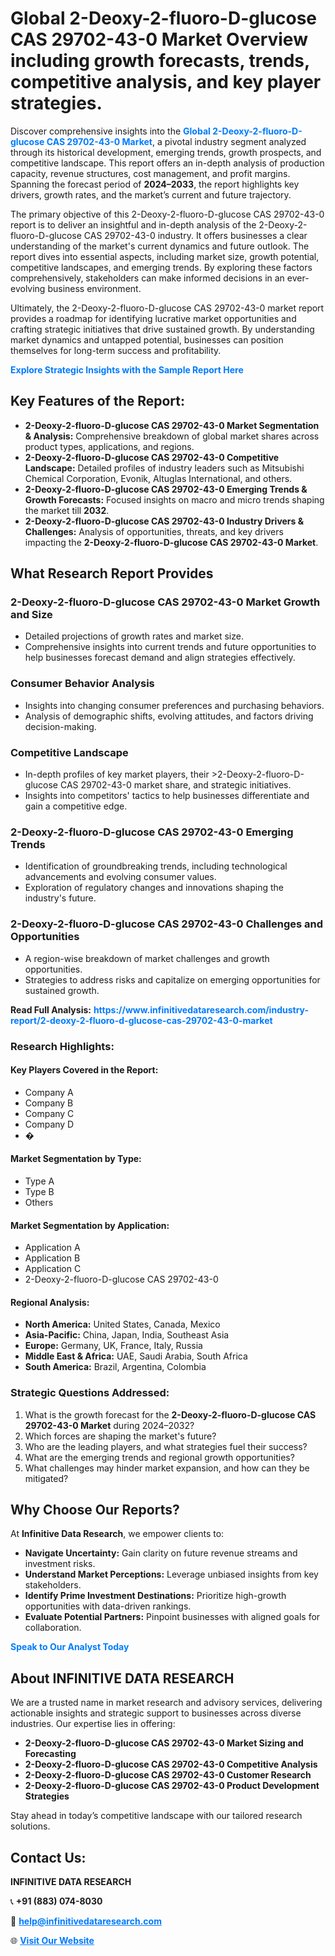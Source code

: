<h1>Global 2-Deoxy-2-fluoro-D-glucose CAS 29702-43-0 Market Overview including growth forecasts, trends, competitive analysis, and key player strategies.</h1>
<p>
Discover comprehensive insights into the 
<a href="https://www.infinitivedataresearch.com/industry-report/2-deoxy-2-fluoro-d-glucose-cas-29702-43-0-market" rel="dofollow" style="color: #007BFF; text-decoration: none;"><strong>Global 2-Deoxy-2-fluoro-D-glucose CAS 29702-43-0 Market</strong></a>, a pivotal industry segment analyzed through its historical development, emerging trends, growth prospects, and competitive landscape. This report offers an in-depth analysis of production capacity, revenue structures, cost management, and profit margins. Spanning the forecast period of <strong>2024–2033</strong>, the report highlights key drivers, growth rates, and the market’s current and future trajectory.
</p>
<p>
The primary objective of this 2-Deoxy-2-fluoro-D-glucose CAS 29702-43-0 report is to deliver an insightful and in-depth analysis of the 2-Deoxy-2-fluoro-D-glucose CAS 29702-43-0 industry. It offers businesses a clear understanding of the market's current dynamics and future outlook. The report dives into essential aspects, including market size, growth potential, competitive landscapes, and emerging trends. By exploring these factors comprehensively, stakeholders can make informed decisions in an ever-evolving business environment.
</p>
<p>
Ultimately, the 2-Deoxy-2-fluoro-D-glucose CAS 29702-43-0 market report provides a roadmap for identifying lucrative market opportunities and crafting strategic initiatives that drive sustained growth. By understanding market dynamics and untapped potential, businesses can position themselves for long-term success and profitability.
</p>
<p>
<a href="https://www.infinitivedataresearch.com/request-sample/reportId=104372" style="color: #007BFF; text-decoration: none;"><strong>Explore Strategic Insights with the Sample Report Here</strong></a>
</p>

<h2>Key Features of the Report:</h2>
<ul>
<li><strong>2-Deoxy-2-fluoro-D-glucose CAS 29702-43-0 Market Segmentation & Analysis:</strong> Comprehensive breakdown of global market shares across product types, applications, and regions.</li>
<li><strong>2-Deoxy-2-fluoro-D-glucose CAS 29702-43-0 Competitive Landscape:</strong> Detailed profiles of industry leaders such as Mitsubishi Chemical Corporation, Evonik, Altuglas International, and others.</li>
<li><strong>2-Deoxy-2-fluoro-D-glucose CAS 29702-43-0 Emerging Trends & Growth Forecasts:</strong> Focused insights on macro and micro trends shaping the market till <strong>2032</strong>.</li>
<li><strong>2-Deoxy-2-fluoro-D-glucose CAS 29702-43-0 Industry Drivers & Challenges:</strong> Analysis of opportunities, threats, and key drivers impacting the <strong>2-Deoxy-2-fluoro-D-glucose CAS 29702-43-0 Market</strong>.</li>
</ul>

<h2>What Research Report Provides</h2>
<h3>2-Deoxy-2-fluoro-D-glucose CAS 29702-43-0 Market Growth and Size</h3>
<ul>
<li>Detailed projections of growth rates and market size.</li>
<li>Comprehensive insights into current trends and future opportunities to help businesses forecast demand and align strategies effectively.</li>
</ul>

<h3>Consumer Behavior Analysis</h3>
<ul>
<li>Insights into changing consumer preferences and purchasing behaviors.</li>
<li>Analysis of demographic shifts, evolving attitudes, and factors driving decision-making.</li>
</ul>

<h3>Competitive Landscape</h3>
<ul>
<li>In-depth profiles of key market players, their >2-Deoxy-2-fluoro-D-glucose CAS 29702-43-0 market share, and strategic initiatives.</li>
<li>Insights into competitors' tactics to help businesses differentiate and gain a competitive edge.</li>
</ul>

<h3>2-Deoxy-2-fluoro-D-glucose CAS 29702-43-0 Emerging Trends</h3>
<ul>
<li>Identification of groundbreaking trends, including technological advancements and evolving consumer values.</li>
<li>Exploration of regulatory changes and innovations shaping the industry's future.</li>
</ul>

<h3>2-Deoxy-2-fluoro-D-glucose CAS 29702-43-0 Challenges and Opportunities</h3>
<ul>
<li>A region-wise breakdown of market challenges and growth opportunities.</li>
<li>Strategies to address risks and capitalize on emerging opportunities for sustained growth.</li>
</ul>
<p><strong>Read Full Analysis:</strong> <a href="https://www.infinitivedataresearch.com/industry-report/2-deoxy-2-fluoro-d-glucose-cas-29702-43-0-market" rel="dofollow" style="color: #007BFF; text-decoration: none;"><strong>https://www.infinitivedataresearch.com/industry-report/2-deoxy-2-fluoro-d-glucose-cas-29702-43-0-market</strong></a></p>
<h3>Research Highlights:</h3>
<h4>Key Players Covered in the Report:</h4>
<ul><li>Company A</li><li>Company B</li><li>Company C</li><li>Company D</li><li>�</li></ul>
<h4>Market Segmentation by Type:</h4>
<ul><li>Type A</li><li>Type B</li><li>Others</li></ul>
<h4>Market Segmentation by Application:</h4>
<ul><li>Application A</li><li>Application B</li><li>Application C</li><li>2-Deoxy-2-fluoro-D-glucose CAS 29702-43-0</li></ul>

<h4>Regional Analysis:</h4>
<ul>
<li><strong>North America:</strong> United States, Canada, Mexico</li>
<li><strong>Asia-Pacific:</strong> China, Japan, India, Southeast Asia</li>
<li><strong>Europe:</strong> Germany, UK, France, Italy, Russia</li>
<li><strong>Middle East & Africa:</strong> UAE, Saudi Arabia, South Africa</li>
<li><strong>South America:</strong> Brazil, Argentina, Colombia</li>
</ul>

<h3>Strategic Questions Addressed:</h3>
<ol>
<li>What is the growth forecast for the <strong>2-Deoxy-2-fluoro-D-glucose CAS 29702-43-0 Market</strong> during 2024–2032?</li>
<li>Which forces are shaping the market's future?</li>
<li>Who are the leading players, and what strategies fuel their success?</li>
<li>What are the emerging trends and regional growth opportunities?</li>
<li>What challenges may hinder market expansion, and how can they be mitigated?</li>
</ol>

<h2>Why Choose Our Reports?</h2>
<p>At <strong>Infinitive Data Research</strong>, we empower clients to:</p>
<ul>
<li><strong>Navigate Uncertainty:</strong> Gain clarity on future revenue streams and investment risks.</li>
<li><strong>Understand Market Perceptions:</strong> Leverage unbiased insights from key stakeholders.</li>
<li><strong>Identify Prime Investment Destinations:</strong> Prioritize high-growth opportunities with data-driven rankings.</li>
<li><strong>Evaluate Potential Partners:</strong> Pinpoint businesses with aligned goals for collaboration.</li>
</ul>
<p><a href="https://www.infinitivedataresearch.com/industry-report/2-deoxy-2-fluoro-d-glucose-cas-29702-43-0-market" rel="dofollow" style="color: #007BFF; text-decoration: none;"><strong>Speak to Our Analyst Today</strong></a></p>

<h2>About INFINITIVE DATA RESEARCH</h2>
<p>We are a trusted name in market research and advisory services, delivering actionable insights and strategic support to businesses across diverse industries. Our expertise lies in offering:</p>
<ul>
<li><strong>2-Deoxy-2-fluoro-D-glucose CAS 29702-43-0 Market Sizing and Forecasting</strong></li>
<li><strong>2-Deoxy-2-fluoro-D-glucose CAS 29702-43-0 Competitive Analysis</strong></li>
<li><strong>2-Deoxy-2-fluoro-D-glucose CAS 29702-43-0 Customer Research</strong></li>
<li><strong>2-Deoxy-2-fluoro-D-glucose CAS 29702-43-0 Product Development Strategies</strong></li>
</ul>
<p>Stay ahead in today’s competitive landscape with our tailored research solutions.</p>

<h2>Contact Us:</h2>
<p><strong>INFINITIVE DATA RESEARCH</strong></p>
<p>📞 <strong>+91 (883) 074-8030</strong></p>
<p>📧 <strong><a href="mailto:help@infinitivedataresearch.com" style="color: #007BFF;">help@infinitivedataresearch.com</a></strong></p>
<p>🌐 <strong><a href="https://www.infinitivedataresearch.com" rel="dofollow" style="color: #007BFF;">Visit Our Website</a></strong></p>